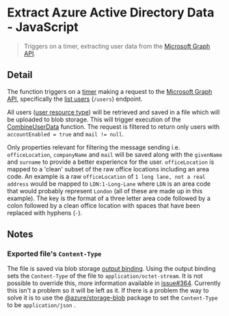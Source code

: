 # Extract Azure Active Directory Data - JavaScript

> Triggers on a timer, extracting user data from the
> [Microsoft Graph API](https://microsoft.graph.com).

## Detail

The function triggers on a [timer](./function.json) making a request to the
[Microsoft Graph API](https://microsoft.graph.com),
specifically the
[list users](https://docs.microsoft.com/en-us/graph/api/user-list?)
(`/users`) endpoint.

All users
([user resource type](https://docs.microsoft.com/en-us/graph/api/resources/user))
will be retrieved and saved in a file which will be uploaded to blob
storage. This will trigger execution of the
[CombineUserData](./CombineUserData) function. The request is filtered to
return only users with `accountEnabled = true` and `mail != null`.

Only properties relevant for filtering the message sending i.e.
`officeLocation`, `companyName` and `mail` will be saved along with the
`givenName` and `surname` to provide a better experience for the user.
`officeLocation` is mapped to a 'clean' subset of the raw office locations
including an area code. An example is a raw `officeLocation` of
`1 long lane, not a real address` would be mapped to `LDN:1-Long-Lane` where
`LDN` is an area code that would probably represent `London` (all of these are
made up in this example). The key is the format of a three letter area code
followed by a colon followed by a clean office location with spaces that have
been replaced with hyphens (`-`).

## Notes

### Exported file's `Content-Type`

The file is saved via blob storage
[output binding](https://docs.microsoft.com/en-us/azure/azure-functions/functions-bindings-storage-blob-output?tabs=javascript).
Using the output binding sets the `Content-Type` of the file to
`application/octet-stream`. It is not possible to override this, more
information available in
[issue#364](https://github.com/Azure/azure-functions-host/issues/364).
Currently this isn't a problem so it will be left as it. If there is a problem
the way to solve it is to use the
[@azure/storage-blob](https://www.npmjs.com/package/@azure/storage-blob)
package to set the `Content-Type` to be `application/json` .
